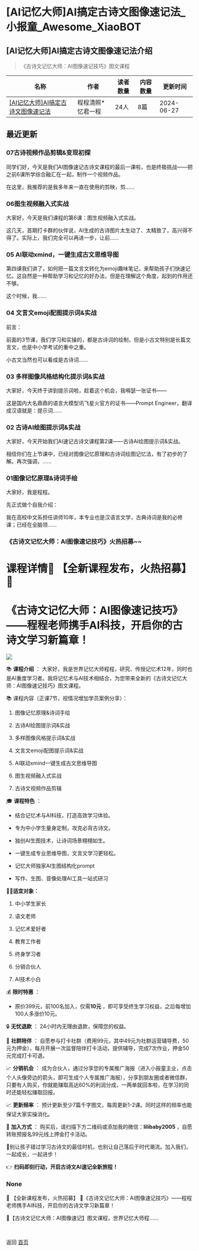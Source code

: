 # [AI记忆大师]AI搞定古诗文图像速记法_小报童_Awesome_XiaoBOT

## [AI记忆大师]AI搞定古诗文图像速记法介绍
> 《古诗文记忆大师：AI图像速记技巧》图文课程  
  


|名称|作者|读者数量|内容数量|更新时间|
|---|---|---|---|---|
|[[AI记忆大师]AI搞定古诗文图像速记法](https://xiaobot.net/p/20240408?refer=0b133df9-27dc-423b-8101-639049001c13)|程程清照*忆君一程|24人|8篇|2024-06-27|

## 最近更新
### 07古诗视频作品剪辑&变现初探

同学们好，今天是我们AI图像速记古诗文课程的最后一课啦，也是终极挑战——把之前6课所学综合融汇在一起，制作一个视频作品。

在这里，我推荐的是我多年来一直在使用的剪映，剪......

### 06图生视频融入式实战

大家好，今天是我们课程的第6课：图生视频融入式实战。

这几天，首期打卡群的伙伴说，AI生成的古诗图片太生动了、太精致了，高兴得不得了。实际上，我们完全可以再进一步，让前......

### 05 AI联动xmind，一键生成古文思维导图

第四课我们讲了，如何把一篇文言文转化为emoji趣味笔记，来帮助孩子们快速记忆。这自然是一种帮助学习和记忆的好办法，但是在理解这个角度，起到的作用还不够。

这个时候，我......

### 04 文言文emoji配图提示词&实战

前言：

前面的3节课，我们学习和实操的，都是古诗词的绘制，但是小古文特别是长篇文言文，也是中小学考试的重中之重。

小古文当然也可以看成是古诗词......

### 03 多样图像风格结构化提示词&实战

大家好，今天终于讲到提示词啦，趁着这个机会，我嘚瑟一张证书——

这是国内大名鼎鼎的语言大模型讯飞星火官方的证书——Prompt Engineer，翻译成汉语就是：提示词......

### 02 古诗AI绘图提示词&实战

大家好，今天开始我们AI速记古诗文课程第2课——古诗AI绘图提示词&实战。

相信你们在上节课中，已经对图像记忆原理和古诗词绘图记忆法，有了初步的了解。再次强调，......

### 01图像记忆原理&诗词手绘

大家好，我是程程。

先正式做个自我介绍：

我在高校中文系担任讲师10年，本专业也是汉语言文学，古典诗词是我的必修课；已经在全脑领......

### 《古诗文记忆大师：AI图像速记技巧》火热招募~~

# 课程详情🌟 **【全新课程发布，火热招募】** 🌟

# 《古诗文记忆大师：AI图像速记技巧》——程程老师携手AI科技，开启你的古诗文学习新篇章！

![](https://static.xiaobot.net/file/2024-06-09/556482/4006ddc95c6461c43231eaa62e8293d3.png)

📚 **课程介绍** ：
大家好，我是世界记忆大师程程，研究、传授记忆术12年，同时也是AI重度学习者。我将记忆术与AI技术相结合，为您带来全新的《古诗文记忆大师：AI图像速记技巧》图文课程。

📚 课程内容（正课7节，视情况增加学员案例分享）：

  1. 图像记忆原理&诗词手绘

  2. 古诗AI绘图提示词&实战

  3. 多样图像风格提示词&实战

  4. 文言文emoji配图提示词&实战

  5. AI联动xmind一键生成古文思维导图

  6. 图生视频融入式实战

  7. 古诗文视频作品剪辑

🎓 **课程特色** ：

  * 结合记忆术与AI科技，打造高效学习体验。

  * 专为中小学生量身定制，攻克必背古诗文。

  * 独创AI生图技术，让诗词场景栩栩如生。

  * 一键生成专业思维导图，文言文学习更轻松。

  * 记忆大师独家AI生图结构化prompt

  * 写作、生图、音像处理AI工具一站式研习

**👩‍🏫适宜对象：**

  1. 中小学生家长

  2. 语文老师

  3. 记忆术爱好者

  4. 教育工作者

  5. 终身学习者

  6. 分销合伙人

  7. AI技术小白

💰 **限时特惠** ：

  * 原价399元，前100名加入，仅需**10元** ，即可享受终生学习权益，之后每增加100人多涨价10元。

🔒 **无忧退款** ： 24小时内无理由退款，保障您的权益。

👥 **社群陪伴** ：
自愿参与打卡社群（费用99元，其中49元为社群运营辅导费，50元为押金），每月开展一次监督陪伴打卡活动，提供辅导，完成7次作业，押金50元完成打卡可退。

📈 **分销机会** ：
成为合伙人，通过分享您的专属推广海报（进入小报童主业，点击个人头像旁边的箭头，即可生成个人专属推广海报），分享到朋友圈或者微信群，只要有人购买，你就能赚取高达60%的利润分成，一两单就回本啦，在学习的同时还能轻松赚取回报。

📈 **更新频率** ： 预计更新至少7篇千字图文，每周更新1-2课。同时这样的频率也能保证大家实操消化。

📱 **加入方式** ： 购买后，请扫描下方二维码或添加我的微信：**lilibaby2005** ，自愿转账预报名99元线上押金打卡活动。

🌟别让孩子错过学习古诗文的最佳时机，也别让自己落后于时代潮流。加入我们，一起成长，一起进步！

👉 **扫码即刻行动，开启古诗文AI速记全新旅程！**

### None

🌟 【全新课程发布，火热招募】 🌟《古诗文记忆大师：AI图像速记技巧》——程程老师携手AI科技，开启你的古诗文学习新篇章！

🌟【古诗文记忆大师：AI图像速记】图文课程，世界记忆大师程......


<a href="https://github.com/Reno9527/awesome-xiaobot" style="color: white; text-decoration: none;">awesome-xiaobot</a>

返回 [首页](../README.md)
